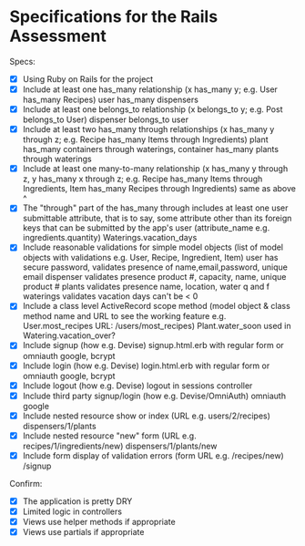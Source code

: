 # Specifications for the Rails Assessment

Specs:
- [x] Using Ruby on Rails for the project
- [x] Include at least one has_many relationship (x has_many y; e.g. User has_many Recipes)
    user has_many dispensers
- [x] Include at least one belongs_to relationship (x belongs_to y; e.g. Post belongs_to User)
    dispenser belongs_to user
- [x] Include at least two has_many through relationships (x has_many y through z; e.g. Recipe has_many Items through Ingredients)
    plant has_many containers through waterings, container has_many plants through waterings
- [x] Include at least one many-to-many relationship (x has_many y through z, y has_many x through z; e.g. Recipe has_many Items through Ingredients, Item has_many Recipes through Ingredients)
    same as above ^
- [x] The "through" part of the has_many through includes at least one user submittable attribute, that is to say, some attribute other than its foreign keys that can be submitted by the app's user (attribute_name e.g. ingredients.quantity)
    Waterings.vacation_days
- [x] Include reasonable validations for simple model objects (list of model objects with validations e.g. User, Recipe, Ingredient, Item)
    user has secure password, validates presence of name,email,password, unique email
    dispenser validates presence product #, capacity, name, unique product #
    plants validates presence name, location, water q and f
    waterings validates vacation days can't be < 0
- [x] Include a class level ActiveRecord scope method (model object & class method name and URL to see the working feature e.g. User.most_recipes URL: /users/most_recipes)
    Plant.water_soon used in Watering.vacation_over?
- [x] Include signup (how e.g. Devise)
    signup.html.erb with regular form or omniauth google, bcrypt
- [x] Include login (how e.g. Devise)
    login.html.erb with regular form or omniauth google, bcrypt
- [x] Include logout (how e.g. Devise)
    logout in sessions controller
- [x] Include third party signup/login (how e.g. Devise/OmniAuth)
    omniauth google
- [x] Include nested resource show or index (URL e.g. users/2/recipes)
    dispensers/1/plants
- [x] Include nested resource "new" form (URL e.g. recipes/1/ingredients/new)
    dispensers/1/plants/new
- [x] Include form display of validation errors (form URL e.g. /recipes/new)
    /signup

Confirm:
- [x] The application is pretty DRY
- [x] Limited logic in controllers
- [x] Views use helper methods if appropriate
- [x] Views use partials if appropriate
